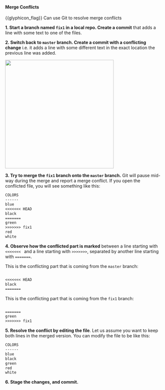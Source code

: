 <div id="title">

#### Merge Conflicts

</div>

<span id="prereqs"><dynamic-panel src="../branch/unit-inElsewhere-asFlat.md" boilerplate header="{{glyphicon_education}} %%Tools → Git & GitHub → Branching%%" /></span>

<span id="outcomes">{{glyphicon_flag}} Can use Git to resolve merge conflicts</span>

<div id="body">

**1. Start a branch named `fix1` in a local repo. Create a commit** that adds a line with some text to one of the files.

**2. Switch back to `master` branch. Create a commit with a conflicting change** i.e. it adds a line with some different text in the exact location the previous line was added.

<img src="{{baseUrl}}/gitAndGithub/mergeConflicts/images/sourcetree_1.png" height="350" />
<p/>

**3. Try to merge the `fix1` branch onto the `master` branch.** Git will pause mid-way during the merge and report a merge conflict. If you open the conflicted file, you will see something like this:

```txt
COLORS
------
blue
<<<<<<< HEAD
black
=======
green
>>>>>>> fix1
red
white
```

**4. Observe how the conflicted part is marked** between a line starting with `<<<<<<< ` and a line starting with `>>>>>>>`, separated by another line starting with `=======`. 

This is the conflicting part that is coming from the `master` branch:

```txt

<<<<<<< HEAD
black
=======

```

This is the conflicting part that is coming from the `fix1` branch:

```txt

=======
green
>>>>>>> fix1

```

**5. Resolve the conflict by editing the file**. Let us assume you want to keep both lines in the merged version. You can modify the file to be like this:

```txt
COLORS
------
blue
black
green
red
white
```

**6. Stage the changes, and commit.**

</div>

<div id="extras">
</div>